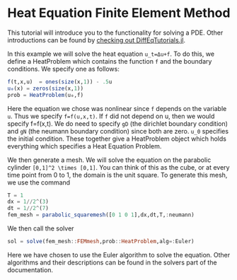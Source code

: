 # Heat Equation Finite Element Method

This tutorial will introduce you to the functionality for solving a PDE. Other
introductions can be found by [checking out DiffEqTutorials.jl](https://github.com/JuliaDiffEq/DiffEqTutorials.jl).

In this example we will solve the heat equation ``u_t=Δu+f``. To do this, we define
a HeatProblem which contains the function ``f`` and the boundary conditions. We
specify one as follows:

```julia
f(t,x,u)  = ones(size(x,1)) - .5u
u₀(x) = zeros(size(x,1))
prob = HeatProblem(u₀,f)
```

Here the equation we chose was nonlinear since ``f`` depends on the variable ``u``.
Thus we specify `f=f(u,x,t)`. If ``f`` did not depend on u, then we would specify f=f(x,t).
We do need to specify ``gD`` (the dirichlet boundary condition) and ``gN`` (the neumann
boundary condition) since both are zero. ``u_0`` specifies the initial condition. These together
give a HeatProblem object which holds everything which specifies a Heat Equation Problem.

We then generate a mesh. We will solve the equation on the parabolic cylinder
``[0,1]^2 \times [0,1]``. You can think of this as the cube, or at every time point from 0
to 1, the domain is the unit square. To generate this mesh, we use the command

```julia
T = 1
dx = 1//2^(3)
dt = 1//2^(7)
fem_mesh = parabolic_squaremesh([0 1 0 1],dx,dt,T,:neumann)
```  

We then call the solver

```julia
sol = solve(fem_mesh::FEMmesh,prob::HeatProblem,alg=:Euler)
```

Here we have chosen to use the Euler algorithm to solve the equation. Other algorithms
and their descriptions can be found in the solvers part of the documentation.
